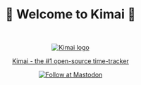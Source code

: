 <h1 align="center">👋 Welcome to Kimai 👋</h1><br>

<p align="center">
  <a href="https://www.kimai.org/">
    <img src="https://raw.githubusercontent.com/kimai/images/main/repository-header.png" alt="Kimai logo">
  </a>
</p>

<p align="center">
  <a href="https://www.kimai.org">Kimai - the #1 open-source time-tracker</a>
</p>

<p align="center">
  <a href="https://phpc.social/@kimai" rel="me"><img alt="Follow at Mastodon" src="https://img.shields.io/badge/toot-%40kimai-8c8dff"></a>
</p>
